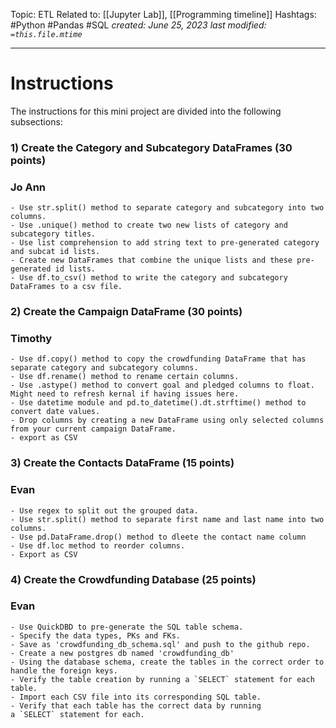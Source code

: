 Topic: ETL
Related to: [[Jupyter Lab]],  [[Programming timeline]]
Hashtags: #Python #Pandas #SQL 
*created: June 25, 2023*
*last modified: `=this.file.mtime`*

---
# Instructions
The instructions for this mini project are divided into the following subsections:

### 1) Create the Category and Subcategory DataFrames (30 points) 
### Jo Ann
	- Use str.split() method to separate category and subcategory into two columns.
	- Use .unique() method to create two new lists of category and subcategory titles.
	- Use list comprehension to add string text to pre-generated category and subcat id lists.
	- Create new DataFrames that combine the unique lists and these pre-generated id lists.
	- Use df.to_csv() method to write the category and subcategory DataFrames to a csv file.

### 2) Create the Campaign DataFrame (30 points)
### Timothy
	- Use df.copy() method to copy the crowdfunding DataFrame that has separate category and subcategory columns.
	- Use df.rename() method to rename certain columns.
	- Use .astype() method to convert goal and pledged columns to float. Might need to refresh kernal if having issues here.
	- Use datetime module and pd.to_datetime().dt.strftime() method to convert date values.
	- Drop columns by creating a new DataFrame using only selected columns from your current campaign DataFrame.
	- export as CSV

### 3) Create the Contacts DataFrame (15 points)
### Evan
	- Use regex to split out the grouped data.
	- Use str.split() method to separate first name and last name into two columns.
	- Use pd.DataFrame.drop() method to dleete the contact name column
	- Use df.loc method to reorder columns.
	- Export as CSV

### 4) Create the Crowdfunding Database (25 points)
### Evan
	- Use QuickDBD to pre-generate the SQL table schema.
	- Specify the data types, PKs and FKs.
	- Save as 'crowdfunding_db_schema.sql' and push to the github repo.
	- Create a new postgres db named 'crowdfunding_db'
	- Using the database schema, create the tables in the correct order to handle the foreign keys.    
	- Verify the table creation by running a `SELECT` statement for each table.
	- Import each CSV file into its corresponding SQL table.
	- Verify that each table has the correct data by running a `SELECT` statement for each.